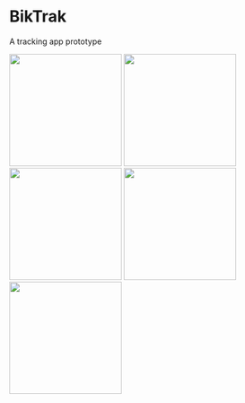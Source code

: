 # BikTrak
A tracking app prototype


<img src="https://user-images.githubusercontent.com/28660288/198021797-9593d63c-7b73-403b-ace3-49c5434b9b07.jpg" width="200"/>    <img src="https://user-images.githubusercontent.com/28660288/198021793-1ebd3f25-fa90-4d3b-a085-888a03b8ead9.jpg" width="200"/>   
<img src="https://user-images.githubusercontent.com/28660288/198021799-41f61668-85e0-4676-91e7-8b1d2ab81dad.jpg" width="200"/>    <img src="https://user-images.githubusercontent.com/28660288/198021801-1fcfa272-0c54-43d4-a24a-71cba549c318.jpg" width="200"/>   
<img src="https://user-images.githubusercontent.com/28660288/198021802-67815807-cf39-466e-9b14-826ae556c09a.jpg" width="200"/>
